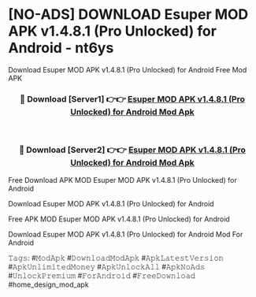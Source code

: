 # [NO-ADS] DOWNLOAD Esuper MOD APK v1.4.8.1 (Pro Unlocked) for Android - nt6ys
Download Esuper MOD APK v1.4.8.1 (Pro Unlocked) for Android Free Mod APK

<div align="center">
<h3>🔴 Download [Server1] 👉👉 <a href="https://apk-comot.site?title=Esuper_MOD_APK_v1.4.8.1_(Pro_Unlocked)_for_Android">Esuper MOD APK v1.4.8.1 (Pro Unlocked) for Android Mod Apk</a></h3><br>

<h3>🔴 Download [Server2] 👉👉 <a href="https://apk-comot.site?title=Esuper_MOD_APK_v1.4.8.1_(Pro_Unlocked)_for_Android">Esuper MOD APK v1.4.8.1 (Pro Unlocked) for Android Mod Apk</a></h3>
</div>


Free Download APK MOD Esuper MOD APK v1.4.8.1 (Pro Unlocked) for Android

Download Esuper MOD APK v1.4.8.1 (Pro Unlocked) for Android 

Free APK MOD Esuper MOD APK v1.4.8.1 (Pro Unlocked) for Android 

Download Esuper MOD APK v1.4.8.1 (Pro Unlocked) for Android Mod For Android

𝚃𝚊𝚐𝚜: #𝙼𝚘𝚍𝙰𝚙𝚔 #𝙳𝚘𝚠𝚗𝚕𝚘𝚊𝚍𝙼𝚘𝚍𝙰𝚙𝚔 #𝙰𝚙𝚔𝙻𝚊𝚝𝚎𝚜𝚝𝚅𝚎𝚛𝚜𝚒𝚘𝚗 #𝙰𝚙𝚔𝚄𝚗𝚕𝚒𝚖𝚒𝚝𝚎𝚍𝙼𝚘𝚗𝚎𝚢 #𝙰𝚙𝚔𝚄𝚗𝚕𝚘𝚌𝚔𝙰𝚕𝚕 #𝙰𝚙𝚔𝙽𝚘𝙰𝚍𝚜 #𝚄𝚗𝚕𝚘𝚌𝚔𝙿𝚛𝚎𝚖𝚒𝚞𝚖 #𝙵𝚘𝚛𝙰𝚗𝚍𝚛𝚘𝚒𝚍 #𝙵𝚛𝚎𝚎𝙳𝚘𝚠𝚗𝚕𝚘𝚊𝚍 #home_design_mod_apk